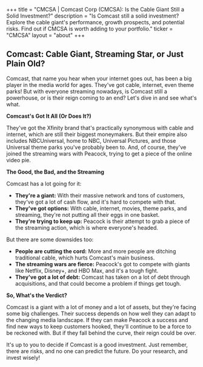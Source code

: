 +++
title = "CMCSA |  Comcast Corp (CMCSA): Is the Cable Giant Still a Solid Investment?"
description = "Is Comcast still a solid investment? Explore the cable giant's performance, growth prospects, and potential risks. Find out if CMCSA is worth adding to your portfolio."
ticker = "CMCSA"
layout = "about"
+++

        


## Comcast: Cable Giant, Streaming Star, or Just Plain Old?

Comcast, that name you hear when your internet goes out, has been a big player in the media world for ages. They've got cable, internet, even theme parks! But with everyone streaming nowadays, is Comcast still a powerhouse, or is their reign coming to an end? Let's dive in and see what's what.

**Comcast's Got It All (Or Does It?)**

They've got the Xfinity brand that's practically synonymous with cable and internet, which are still their biggest moneymakers.  But their empire also includes NBCUniversal, home to NBC, Universal Pictures, and those Universal theme parks you've probably been to.  And, of course, they've joined the streaming wars with Peacock, trying to get a piece of the online video pie.

**The Good, the Bad, and the Streaming**

Comcast has a lot going for it: 

* **They're a giant:**  With their massive network and tons of customers, they've got a lot of cash flow, and it's hard to compete with that.
* **They've got options:**  With cable, internet, movies, theme parks, and streaming, they're not putting all their eggs in one basket.
* **They're trying to keep up:**  Peacock is their attempt to grab a piece of the streaming action, which is where everyone's headed.

But there are some downsides too:

* **People are cutting the cord:**  More and more people are ditching traditional cable, which hurts Comcast's main business.
* **The streaming wars are fierce:**  Peacock's got to compete with giants like Netflix, Disney+, and HBO Max, and it's a tough fight.
* **They've got a lot of debt:**  Comcast has taken on a lot of debt through acquisitions, and that could become a problem if things get tough.

**So, What's the Verdict?**

Comcast is a giant with a lot of money and a lot of assets, but they're facing some big challenges.  Their success depends on how well they can adapt to the changing media landscape.  If they can make Peacock a success and find new ways to keep customers hooked, they'll continue to be a force to be reckoned with. But if they fall behind the curve, their reign could be over.

It's up to you to decide if Comcast is a good investment. Just remember, there are risks, and no one can predict the future.  Do your research, and invest wisely! 

        